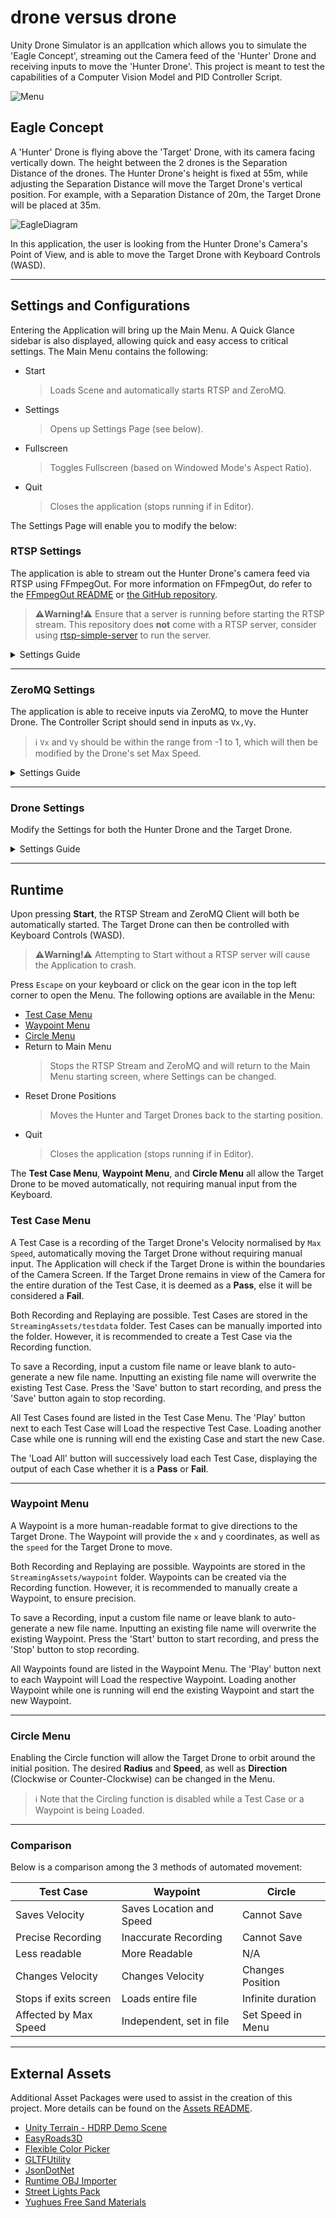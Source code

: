 # drone versus drone

Unity Drone Simulator is an appllcation which allows you to simulate the 'Eagle Concept', streaming out the Camera feed of the 'Hunter' Drone and receiving inputs to move the 'Hunter Drone'. This project is meant to test the capabilities of a Computer Vision Model and PID Controller Script.

![Menu](images/Menu.png)

## Eagle Concept

A 'Hunter' Drone is flying above the 'Target' Drone, with its camera facing vertically down. The height between the 2 drones is the Separation Distance of the drones. The Hunter Drone's height is fixed at 55m, while adjusting the Separation Distance will move the Target Drone's vertical position. For example, with a Separation Distance of 20m, the Target Drone will be placed at 35m.

![EagleDiagram](images/Eagle.png)

In this application, the user is looking from the Hunter Drone's Camera's Point of View, and is able to move the Target Drone with Keyboard Controls (WASD).

---

## Settings and Configurations

Entering the Application will bring up the Main Menu. A Quick Glance sidebar is also displayed, allowing quick and easy access to critical settings. The Main Menu contains the following:

- Start
    > Loads Scene and automatically starts RTSP and ZeroMQ.
- Settings
    > Opens up Settings Page (see below).
- Fullscreen
    > Toggles Fullscreen (based on Windowed Mode's Aspect Ratio).
- Quit
    > Closes the application (stops running if in Editor).

The Settings Page will enable you to modify the below:

### RTSP Settings

The application is able to stream out the Hunter Drone's camera feed via RTSP using FFmpegOut. For more information on FFmpegOut, do refer to the [FFmpegOut README](unity/drone/Assets/FFmpegOut/README.md) or [the GitHub repository](https://github.com/keijiro/FFmpegOut).

> **⚠️Warning!⚠️** Ensure that a server is running before starting the RTSP stream. This repository does **not** come with a RTSP server, consider using [rtsp-simple-server](https://github.com/aler9/rtsp-simple-server) to run the server.

<details><summary>Settings Guide</summary>

Adjust the **Port Number** and **URL** for the RTSP output path. By default, Port Number is `8554` and URL is `/drone`. The application will display a list of IP Address your device is connected to. This RTSP stream can then be accessed from another device by connecting to a listed IP Address.

> Ensure that the two devices are able to connect to each other, e.g. change firewall settings.

An additional **Delay** can be introduced into the RTSP stream by adjusting the slider in the Settings page. Select how much to delay the stream in milliseconds.
> Note that this will not account for the existing latency, meaning that with a base latency of `500ms`, adding `1000ms` delay will result in a combined delay of `1500ms`.

Click to toggle the **Timestamp**, which will show the time elapsed since the application was opened.
> Note that this Timestamp, located in the bottom left of the screen, will be visible in the RTSP stream. This is useful for measuring latency between the application and the receiving client.

If necessary, adjust the other parameters for the stream:

- **Width** (default 1920),
- **Height** (default 1080), 
- and **Frame Rate** (default 30).

</details>

---

### ZeroMQ Settings

The application is able to receive inputs via ZeroMQ, to move the Hunter Drone. The Controller Script should send in inputs as `Vx,Vy`. 
> ℹ️ `Vx` and `Vy` should be within the range from -1 to 1, which will then be modified by the Drone's set Max Speed.

<details><summary>Settings Guide</summary>

Enter the **Path** for the application to connect and listen to.

A **Delay** can also be introduced, meaning that inputs will only be executed a set fixed time after receiving from the Controller Script.
> Similar to the RTSP delay, this will not account for the existing latency.

</details>

---

### Drone Settings

Modify the Settings for both the Hunter Drone and the Target Drone.

<details><summary>Settings Guide</summary>

As mentioned in [Eagle Concept](#eagle-concept), **Separation Distance** will adjust the height of the Target Drone from the Hunter Drone, from a range of 1m to 50m.

The **Max Speed** of the Hunter Drone and the Target Drone can be adjusted. This will determine how fast the drones will travel. For example, with `Vx = 0.5` and **Max Speed** of `10m/s`, the drone will move at `5m/s`.

The 3D Model for the Target Drone can also be changed. This repository comes with the models of DJI Mavic and DJI Phantom. New models can also be imported by placing them into the `Assets/Resources/Drone Models` folder, as well as the `StreamingAssets/Drone Models` folder. 

During runtime, models can be imported through the `StreamingAssets/Drone Models` folder. Supported formats are:

- [obj](https://en.wikipedia.org/wiki/Wavefront_.obj_file)
- [glTF (includes .gltf and .glb)](https://en.wikipedia.org/wiki/GlTF)

The Refresh Button next to the Model Dropdown will reload all the files and import the models. For more info on the Runtime Importers, refer to the [Assets README on Runtime Importers](unity/drone/Assets/README.md#runtime-importers).

The Target Drone's **Material Colour** can also be edited using the Flexible Color Picker. For more info on the Flexible Color Picker, refer to the [Assets README on the Flexible Color Picker](unity/drone/Assets/README.md#flexible-color-picker-v250) or the [FlexibleColorPickerDoc.pdf](unity/drone/Assets/FlexibleColorPicker/FlexibleColorPickerDoc.pdf).

</details>

---

## Runtime

Upon pressing **Start**, the RTSP Stream and ZeroMQ Client will both be automatically started. The Target Drone can then be controlled with Keyboard Controls (WASD).

> **⚠️Warning!⚠️** Attempting to Start without a RTSP server will cause the Application to crash.

Press `Escape` on your keyboard or click on the gear icon in the top left corner to open the Menu. The following options are available in the Menu:

- [Test Case Menu](#test-case-menu)
- [Waypoint Menu](#waypoint-menu)
- [Circle Menu](#circle-menu)
- Return to Main Menu
    > Stops the RTSP Stream and ZeroMQ and will return to the Main Menu starting screen, where Settings can be changed.
- Reset Drone Positions
    > Moves the Hunter and Target Drones back to the starting position.
- Quit
    > Closes the application (stops running if in Editor).

The **Test Case Menu**, **Waypoint Menu**, and **Circle Menu** all allow the Target Drone to be moved automatically, not requiring manual input from the Keyboard.

### Test Case Menu

A Test Case is a recording of the Target Drone's Velocity normalised by `Max Speed`, automatically moving the Target Drone without requiring manual input. The Application will check if the Target Drone is within the boundaries of the Camera Screen. If the Target Drone remains in view of the Camera for the entire duration of the Test Case, it is deemed as a **Pass**, else it will be considered a **Fail**.

Both Recording and Replaying are possible. Test Cases are stored in the `StreamingAssets/testdata` folder. Test Cases can be manually imported into the folder. However, it is recommended to create a Test Case via the Recording function.

To save a Recording, input a custom file name or leave blank to auto-generate a new file name. Inputting an existing file name will overwrite the existing Test Case. Press the 'Save' button to start recording, and press the 'Save' button again to stop recording.

All Test Cases found are listed in the Test Case Menu. The 'Play' button next to each Test Case will Load the respective Test Case. Loading another Case while one is running will end the existing Case and start the new Case.

The 'Load All' button will successively load each Test Case, displaying the output of each Case whether it is a **Pass** or **Fail**.

---

### Waypoint Menu

A Waypoint is a more human-readable format to give directions to the Target Drone. The Waypoint will provide the `x` and `y` coordinates, as well as the `speed` for the Target Drone to move.

Both Recording and Replaying are possible. Waypoints are stored in the `StreamingAssets/waypoint` folder. Waypoints can be created via the Recording function. However, it is recommended to manually create a Waypoint, to ensure precision.

To save a Recording, input a custom file name or leave blank to auto-generate a new file name. Inputting an existing file name will overwrite the existing Waypoint. Press the 'Start' button to start recording, and press the 'Stop' button to stop recording.

All Waypoints found are listed in the Waypoint Menu. The 'Play' button next to each Waypoint will Load the respective Waypoint. Loading another Waypoint while one is running will end the existing Waypoint and start the new Waypoint.

---

### Circle Menu

Enabling the Circle function will allow the Target Drone to orbit around the initial position. The desired **Radius** and **Speed**, as well as **Direction** (Clockwise or Counter-Clockwise) can be changed in the Menu.

> ℹ Note that the Circling function is disabled while a Test Case or a Waypoint is being Loaded.

---

### Comparison

Below is a comparison among the 3 methods of automated movement:

| Test Case | Waypoint | Circle |
| --- | --- | --- |
| Saves Velocity | Saves Location and Speed | Cannot Save |
| Precise Recording | Inaccurate Recording | Cannot Save |
| Less readable | More Readable | N/A |
| Changes Velocity | Changes Velocity | Changes Position |
| Stops if exits screen | Loads entire file | Infinite duration |
| Affected by Max Speed | Independent, set in file | Set Speed in Menu |

---

## External Assets

Additional Asset Packages were used to assist in the creation of this project. More details can be found on the [Assets README](unity/drone/Assets/README.md).

- [Unity Terrain - HDRP Demo Scene](https://assetstore.unity.com/packages/3d/environments/unity-terrain-hdrp-demo-scene-213198)
- [EasyRoads3D](https://assetstore.unity.com/packages/3d/characters/easyroads3d-free-v3-987)
- [Flexible Color Picker](https://assetstore.unity.com/packages/tools/gui/flexible-color-picker-150497)
- [GLTFUtility](https://github.com/Siccity/GLTFUtility)
- [JsonDotNet](https://assetstore.unity.com/packages/tools/input-management/json-net-for-unity-11347)
- [Runtime OBJ Importer](https://assetstore.unity.com/packages/tools/model)
- [Street Lights Pack](https://assetstore.unity.com/packages/3d/props/exterior/street-lights-pack-31644#publisher)
- [Yughues Free Sand Materials](https://assetstore.unity.com/packages/2d/textures-materials/floors/yughues-free-sand-materials-12964)